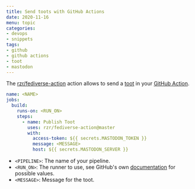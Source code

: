 ```yaml
---
title: Send toots with GitHub Actions
date: 2020-11-16
menu: topic
categories:
- devops
- snippets
tags:
- github
- github actions
- toot
- mastodon
---
```


The [rzr/fediverse-action](https://github.com/rzr/fediverse-action) action allows to send a [toot](https://joinmastodon.org/) in your [GitHub Action](https://github.com/features/actions).

```yaml
name: <NAME>
jobs:
  build:
    runs-on: <RUN_ON>
    steps:
      - name: Publish Toot
        uses: rzr/fediverse-action@master
        with:
          access-token: ${{ secrets.MASTODON_TOKEN }}
          message: <MESSAGE>
          host: ${{ secrets.MASTODON_SERVER }}
```

- `<PIPELINE>`: The name of your pipeline.
- `<RUN_ON>`: The runner to use, see GitHub's own [documentation](https://help.github.com/en/actions/reference/workflow-syntax-for-github-actions#jobsjob_idruns-on) for possible values.
- `<MESSAGE>`: Message for the toot.
